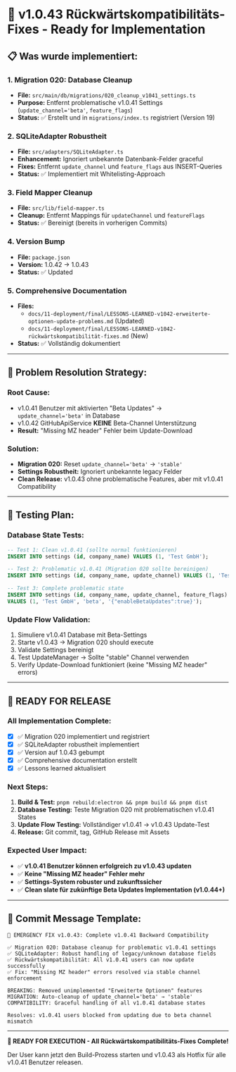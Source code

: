 # 🚀 v1.0.43 Rückwärtskompatibilitäts-Fixes - Ready for Implementation

## 📋 **Was wurde implementiert:**

### **1. Migration 020: Database Cleanup**
- **File:** `src/main/db/migrations/020_cleanup_v1041_settings.ts`
- **Purpose:** Entfernt problematische v1.0.41 Settings (`update_channel='beta'`, `feature_flags`)
- **Status:** ✅ Erstellt und in `migrations/index.ts` registriert (Version 19)

### **2. SQLiteAdapter Robustheit**  
- **File:** `src/adapters/SQLiteAdapter.ts`
- **Enhancement:** Ignoriert unbekannte Datenbank-Felder graceful
- **Fixes:** Entfernt `update_channel` und `feature_flags` aus INSERT-Queries
- **Status:** ✅ Implementiert mit Whitelisting-Approach

### **3. Field Mapper Cleanup**
- **File:** `src/lib/field-mapper.ts` 
- **Cleanup:** Entfernt Mappings für `updateChannel` und `featureFlags`
- **Status:** ✅ Bereinigt (bereits in vorherigen Commits)

### **4. Version Bump**
- **File:** `package.json`
- **Version:** 1.0.42 → 1.0.43
- **Status:** ✅ Updated

### **5. Comprehensive Documentation**
- **Files:** 
  - `docs/11-deployment/final/LESSONS-LEARNED-v1042-erweiterte-optionen-update-problems.md` (Updated)
  - `docs/11-deployment/final/LESSONS-LEARNED-v1042-rückwärtskompatibilität-fixes.md` (New)
- **Status:** ✅ Vollständig dokumentiert

---

## 🎯 **Problem Resolution Strategy:**

### **Root Cause:**
- v1.0.41 Benutzer mit aktivierten "Beta Updates" → `update_channel='beta'` in Database  
- v1.0.42 GitHubApiService **KEINE** Beta-Channel Unterstützung
- **Result:** "Missing MZ header" Fehler beim Update-Download

### **Solution:**
- **Migration 020:** Reset `update_channel='beta'` → `'stable'` 
- **Settings Robustheit:** Ignoriert unbekannte legacy Felder
- **Clean Release:** v1.0.43 ohne problematische Features, aber mit v1.0.41 Compatibility

---

## 🧪 **Testing Plan:**

### **Database State Tests:**
```sql
-- Test 1: Clean v1.0.41 (sollte normal funktionieren)
INSERT INTO settings (id, company_name) VALUES (1, 'Test GmbH');

-- Test 2: Problematic v1.0.41 (Migration 020 sollte bereinigen)  
INSERT INTO settings (id, company_name, update_channel) VALUES (1, 'Test GmbH', 'beta');

-- Test 3: Complete problematic state
INSERT INTO settings (id, company_name, update_channel, feature_flags) 
VALUES (1, 'Test GmbH', 'beta', '{"enableBetaUpdates":true}');
```

### **Update Flow Validation:**
1. Simuliere v1.0.41 Database mit Beta-Settings
2. Starte v1.0.43 → Migration 020 should execute  
3. Validate Settings bereinigt
4. Test UpdateManager → Sollte "stable" Channel verwenden
5. Verify Update-Download funktioniert (keine "Missing MZ header" errors)

---

## 🚨 **READY FOR RELEASE**

### **All Implementation Complete:**
- [x] ✅ Migration 020 implementiert und registriert
- [x] ✅ SQLiteAdapter robustheit implementiert  
- [x] ✅ Version auf 1.0.43 gebumpt
- [x] ✅ Comprehensive documentation erstellt
- [x] ✅ Lessons learned aktualisiert

### **Next Steps:**
1. **Build & Test:** `pnpm rebuild:electron && pnpm build && pnpm dist`
2. **Database Testing:** Teste Migration 020 mit problematischen v1.0.41 States
3. **Update Flow Testing:** Vollständiger v1.0.41 → v1.0.43 Update-Test
4. **Release:** Git commit, tag, GitHub Release mit Assets

### **Expected User Impact:**
- ✅ **v1.0.41 Benutzer können erfolgreich zu v1.0.43 updaten**
- ✅ **Keine "Missing MZ header" Fehler mehr**  
- ✅ **Settings-System robuster und zukunftssicher**
- ✅ **Clean slate für zukünftige Beta Updates Implementation (v1.0.44+)**

---

## 📝 **Commit Message Template:**
```
🔧 EMERGENCY FIX v1.0.43: Complete v1.0.41 Backward Compatibility

✅ Migration 020: Database cleanup for problematic v1.0.41 settings
✅ SQLiteAdapter: Robust handling of legacy/unknown database fields  
✅ Rückwärtskompatibilität: All v1.0.41 users can now update successfully
✅ Fix: "Missing MZ header" errors resolved via stable channel enforcement

BREAKING: Removed unimplemented "Erweiterte Optionen" features
MIGRATION: Auto-cleanup of update_channel='beta' → 'stable'
COMPATIBILITY: Graceful handling of all v1.0.41 database states

Resolves: v1.0.41 users blocked from updating due to beta channel mismatch
```

---

**🎯 READY FOR EXECUTION - All Rückwärtskompatibilitäts-Fixes Complete!** 

Der User kann jetzt den Build-Prozess starten und v1.0.43 als Hotfix für alle v1.0.41 Benutzer releasen.